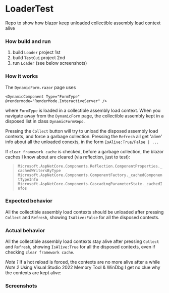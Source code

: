 # LoaderTest
Repo to show how blazor keep unloaded collectible assembly load context alive

### How build and run

1. build `Loader` project 1st
2. build `TestGui` project 2nd
1. run `Loader` (see below screenshots)

### How it works

The `DynamicForm.razor` page uses 

    <DynamicComponent Type="FormType"  @rendermode="RenderMode.InteractiveServer" />

where `FormType` is loaded in a collectible assembly load context. When you navigate away from the `DynamicForm` page,
the collectible assembly kept in a disposed list in class `DynamicFormRepo`.

Pressing the `Collect` button will try to unload the disposed assembly load contexts, and force a garbage collection.
Pressing the `Refresh` all get 'alive' info about all the unloaded conexts, in the form `IsAlive:True/False | ...`

If `clear framework cache` is checked, before a garbage collection, the blazor caches I know about are cleared (via reflection, just to test):

>  `Microsoft.AspNetCore.Components.Reflection.ComponentProperties._cachedWritersByType`
   `Microsoft.AspNetCore.Components.ComponentFactory._cachedComponentTypeInfo`
   `Microsoft.AspNetCore.Components.CascadingParameterState._cachedInfos`

### Expected behavior

All the collectible assembly load contexts should be unloaded after pressing `Collect` and `Refresh`, showing `IsAlive:False` for all the disposed contexts.

### Actual behavior

All the collectible assembly load contexts stay alive after pressing `Collect` and `Refresh`, showing `IsAlive:True` for all the disposed contexts, even
if checking `clear framework cache`.

*Note 1* If a hot reload is forced, the contexts are no more alive after a while
*Note 2* Using Visual Studio 2022 Memory Tool & WinDbg I get no clue why the contexts are kept alive:



### Screenshots

